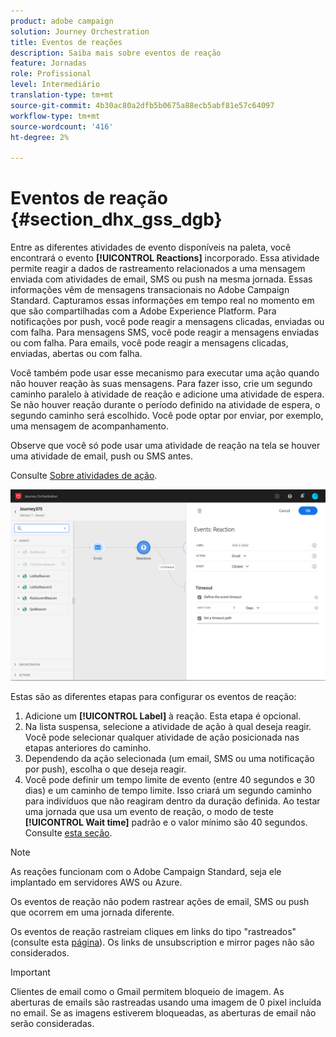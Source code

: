 ```yaml
---
product: adobe campaign
solution: Journey Orchestration
title: Eventos de reações
description: Saiba mais sobre eventos de reação
feature: Jornadas
role: Profissional
level: Intermediário
translation-type: tm+mt
source-git-commit: 4b30ac80a2dfb5b0675a88ecb5abf81e57c64097
workflow-type: tm+mt
source-wordcount: '416'
ht-degree: 2%

---
```



# Eventos de reação {#section_dhx_gss_dgb}

Entre as diferentes atividades de evento disponíveis na paleta, você encontrará o evento **[!UICONTROL Reactions]** incorporado. Essa atividade permite reagir a dados de rastreamento relacionados a uma mensagem enviada com atividades de email, SMS ou push na mesma jornada. Essas informações vêm de mensagens transacionais no Adobe Campaign Standard. Capturamos essas informações em tempo real no momento em que são compartilhadas com a Adobe Experience Platform. Para notificações por push, você pode reagir a mensagens clicadas, enviadas ou com falha. Para mensagens SMS, você pode reagir a mensagens enviadas ou com falha. Para emails, você pode reagir a mensagens clicadas, enviadas, abertas ou com falha.

Você também pode usar esse mecanismo para executar uma ação quando não houver reação às suas mensagens. Para fazer isso, crie um segundo caminho paralelo à atividade de reação e adicione uma atividade de espera. Se não houver reação durante o período definido na atividade de espera, o segundo caminho será escolhido. Você pode optar por enviar, por exemplo, uma mensagem de acompanhamento.

Observe que você só pode usar uma atividade de reação na tela se houver uma atividade de email, push ou SMS antes.

Consulte [Sobre atividades de ação](../building-journeys/about-action-activities.md).

![](../assets/journey45.png)

Estas são as diferentes etapas para configurar os eventos de reação:

1. Adicione um **[!UICONTROL Label]** à reação. Esta etapa é opcional.
1. Na lista suspensa, selecione a atividade de ação à qual deseja reagir. Você pode selecionar qualquer atividade de ação posicionada nas etapas anteriores do caminho.
1. Dependendo da ação selecionada (um email, SMS ou uma notificação por push), escolha o que deseja reagir.
1. Você pode definir um tempo limite de evento (entre 40 segundos e 30 dias) e um caminho de tempo limite. Isso criará um segundo caminho para indivíduos que não reagiram dentro da duração definida. Ao testar uma jornada que usa um evento de reação, o modo de teste **[!UICONTROL Wait time]** padrão e o valor mínimo são 40 segundos. Consulte [esta seção](../building-journeys/testing-the-journey.md).

>[!NOTE]
>
>As reações funcionam com o Adobe Campaign Standard, seja ele implantado em servidores AWS ou Azure.
>
>Os eventos de reação não podem rastrear ações de email, SMS ou push que ocorrem em uma jornada diferente.
>
>Os eventos de reação rastreiam cliques em links do tipo &quot;rastreados&quot; (consulte esta [página](https://docs.adobe.com/content/help/en/campaign-standard/using/designing-content/links.html#about-tracked-urls)). Os links de unsubscription e mirror pages não são considerados.

>[!IMPORTANT]
>
>Clientes de email como o Gmail permitem bloqueio de imagem. As aberturas de emails são rastreadas usando uma imagem de 0 pixel incluída no email. Se as imagens estiverem bloqueadas, as aberturas de email não serão consideradas.
